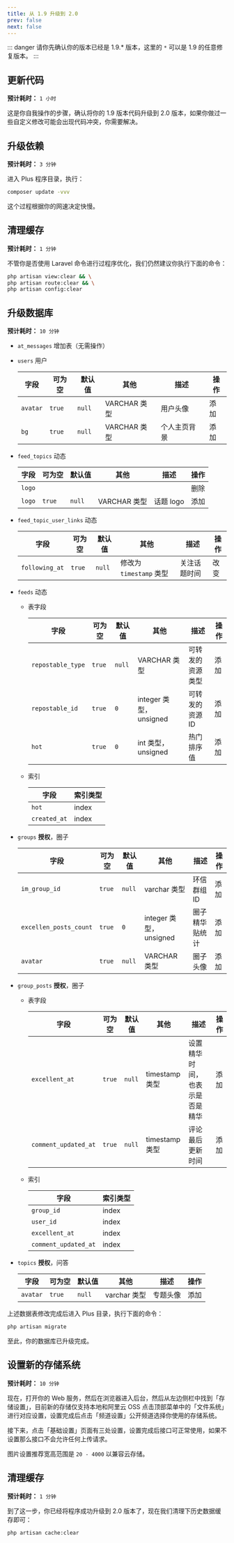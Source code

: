 ```yaml
---
title: 从 1.9 升级到 2.0
prev: false
next: false
---
```


::: danger
请你先确认你的版本已经是 1.9.* 版本，这里的 `*` 可以是 1.9 的任意修复版本。
:::

## 更新代码

**预计耗时：** `1 小时`

这是你自我操作的步骤，确认将你的 1.9 版本代码升级到 2.0 版本，如果你做过一些自定义修改可能会出现代码冲突，你需要解决。

## 升级依赖

**预计耗时：** `3 分钟`

进入 Plus 程序目录，执行：

```bash
composer update -vvv
```

这个过程根据你的网速决定快慢。

## 清理缓存

**预计耗时：** `1 分钟`

不管你是否使用 Laravel 命令进行过程序优化，我们仍然建议你执行下面的命令：

```bash
php artisan view:clear && \
php artisan route:clear && \
php artisan config:clear
```

## 升级数据库

**预计耗时：** `10 分钟`

- `at_messages` 增加表（无需操作）
- `users` 用户

    | 字段 | 可为空 | 默认值 | 其他 | 描述 | 操作 |
    |-----|----|----|----|----|-----|
    | `avatar` | `true` | `null` | VARCHAR 类型 | 用户头像 | 添加 |
    | `bg` | `true` | `null` | VARCHAR 类型 | 个人主页背景 | 添加 |
- `feed_topics` 动态

    | 字段 | 可为空 | 默认值 | 其他 | 描述 | 操作 |
    |-----|----|----|----|----|----|
    | `logo` | | | | | 删除 |
    | `logo` | `true` | `null` | VARCHAR 类型 | 话题 logo | 添加 |
- `feed_topic_user_links` 动态

    | 字段 | 可为空 | 默认值 | 其他 | 描述 | 操作 |
    |-----|----|----|----|----|----|
    | `following_at` | `true` | `null` | 修改为 `timestamp` 类型 | 关注话题时间 | 改变 |
- `feeds` 动态
    * 表字段
    
        | 字段 | 可为空 | 默认值 | 其他 | 描述 | 操作 |
        |-----|----|----|----|----|----|
        | `repostable_type` | `true` | `null` | VARCHAR 类型 | 可转发的资源类型 | 添加 |
        | `repostable_id` | `true` | `0` | integer 类型，unsigned | 可转发的资源 ID | 添加 |
        | `hot` | `true` | `0` | int 类型，unsigned | 热门排序值 | 添加 |
    * 索引
    
        | 字段 | 索引类型 |
        |----|----|
        | `hot` | index |
        | `created_at` | index |
- `groups` **授权**，圈子

    | 字段 | 可为空 | 默认值 | 其他 | 描述 | 操作 |
    |-----|----|----|----|----|----|
    | `im_group_id` | `true` | `null` | varchar 类型 | 环信群组 ID | 添加 |
    | `excellen_posts_count` | `true` | `0` | integer 类型，unsigned | 圈子精华贴统计 | 添加 |
    | `avatar` | `true` | `null` | VARCHAR 类型 | 圈子头像 | 添加 |
- `group_posts` **授权**，圈子
    * 表字段
    
        | 字段 | 可为空 | 默认值 | 其他 | 描述 | 操作 |
        |-----|----|----|----|----|----|
        | `excellent_at` | `true` | `null` | timestamp 类型 | 设置精华时间，也表示是否是精华 | 添加 |
        | `comment_updated_at` | `true` | `null` | timestamp 类型 | 评论最后更新时间 | 添加 |
    * 索引
    
        | 字段 | 索引类型 |
        |----|----|
        | `group_id` | index |
        | `user_id` | index |
        | `excellent_at` | index |
        | `comment_updated_at` | index |
- `topics` **授权**，问答

    | 字段 | 可为空 | 默认值 | 其他 | 描述 | 操作 |
    |-----|----|----|----|----|----|
    | `avatar` | `true` | `null` | varchar 类型 | 专题头像 | 添加 |

上述数据表修改完成后进入 Plus 目录，执行下面的命令：

```bash
php artisan migrate
```

至此，你的数据库已升级完成。

## 设置新的存储系统

**预计耗时：** `10 分钟`

现在，打开你的 Web 服务，然后在浏览器进入后台，然后从左边侧栏中找到「存储设置」，目前新的存储仅支持本地和阿里云 OSS 点击顶部菜单中的「文件系统」进行对应设置，设置完成后点击「频道设置」公开频道选择你使用的存储系统。

接下来，点击「基础设置」页面有三处设置，设置完成后接口可正常使用，如果不设置那么接口不会允许任何上传请求。

图片设置推荐宽高范围是 `20 - 4000` 以兼容云存储。

## 清理缓存

**预计耗时：** `1 分钟`

到了这一步，你已经将程序成功升级到 2.0 版本了，现在我们清理下历史数据缓存即可：

```
php artisan cache:clear
```
